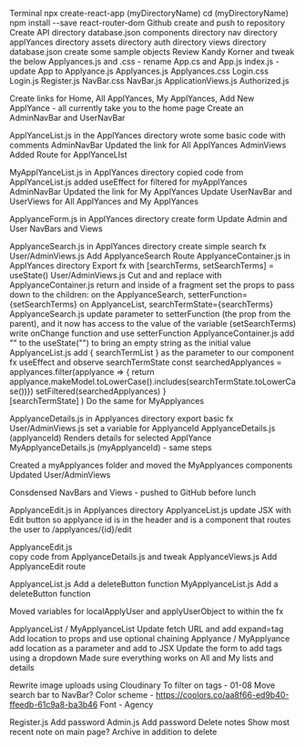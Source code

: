 <!-- Steps I've taken -->
Terminal
    npx create-react-app (myDirectoryName)
    cd (myDirectoryName)
    npm install --save react-router-dom
Github
    create and push to repository
Create
    API directory
        database.json
    components directory
        nav directory
        applYances directory
        assets directory
        auth directory
        views directory
database.json
    create some sample objects
Review Kandy Korner and tweak the below
    Applyances.js and .css - rename App.cs and App.js
    index.js - update App to Applyance.js
    Applyances.js 
    Applyances.css
    Login.css
    Login.js
    Register.js
    NavBar.css
    NavBar.js
    ApplicationViews.js
    Authorized.js
<!-- Status: We have a visible site with working code! -->

<!-- NavBar Branch -->
Create links for Home, All ApplYances, My ApplYances, Add New ApplYance - all currently take you to the home page
Create an AdminNavBar and UserNavBar
<!-- Status: We have a visible NavBar with Links that all point to the root home page -->

<!-- All ApplYances page -->
ApplYanceList.js in the ApplYances directory 
    wrote some basic code with comments
AdminNavBar
    Updated the link for All ApplYances
AdminViews
    Added Route for ApplYanceLIst
<!-- Status: We have a page that renders with a picture and link to manual -->

<!-- My ApplYances page -->
MyApplYanceList.js in ApplYances directory
    copied code from ApplYanceList.js
    added useEffect for filtered for myApplYances
AdminNavBar
    Updated the link for My ApplYances
Update UserNavBar and UserViews for All ApplYances and My ApplYances
<!-- Status: We have working code for both All and My ApplYances for Admin and User -->

<!-- Add New ApplYance page -->
ApplyanceForm.js in ApplYances directory
    create form
Update Admin and User NavBars and Views
<!-- Status: We have a working form! -->

<!-- Add ability to search ApplYances -->
ApplyanceSearch.js in ApplYances directory
    create simple search fx
User/AdminViews.js
    Add ApplyanceSearch Route
ApplyanceContainer.js in ApplYances directory
    Export fx with [searchTerms, setSearchTerms] = useState()
User/AdminViews.js
    Cut <ApplyanceSearch /> and <ApplyanceList /> and replace with <ApplyanceContainer />
ApplyanceContainer.js
    return <ApplyanceSearch /> and <ApplyanceList /> inside of a fragment
    set the props to pass down to the children:
        on the ApplyanceSearch, setterFunction={setSearchTerms}
        on ApplyanceList, searchTermState={searchTerms}
ApplyanceSearch.js
    update parameter to setterFunction (the prop from the parent), and it now has access to the value of the variable (setSearchTerms)
    write onChange function and use setterFunction
ApplyanceContainer.js
    add "" to the useState("") to bring an empty string as the initial value
ApplyanceList.js
    add { searchTermList } as the parameter to our component fx
    useEffect and observe searchTermState
    const searchedApplyances = applyances.filter(applyance => {
        return applyance.makeModel.toLowerCase().includes(searchTermState.toLowerCase())})
        setFiltered(searchedApplyances)
        }   
        [searchTermState]
        )
Do the same for MyApplyances
<!-- Status - Search works for ApplYances and MyApplYances -->

<!-- Edit an Applyance -->
ApplyanceDetails.js in Applyances directory
    export basic fx
User/AdminViews.js
    set a variable for ApplyanceId
ApplyanceDetails.js (applyanceId)
    Renders details for selected ApplYance
MyApplyanceDetails.js (myApplyanceId) - same steps
<!-- Status - Detailed view works for All and My ApplYances -->

<!-- Separate All and My Applyances -->
Created a myApplyances folder and moved the MyApplyances components
Updated User/AdminViews
<!-- Status - Everything seems to be working, no errors -->

<!-- Move search to NavBar or ApplicationView -->
Consdensed NavBars and Views - pushed to GitHub before lunch
<!-- Status - Put on hold -->

<!-- Edit an Applyance -->
ApplyanceEdit.js in Applyances directory
ApplyanceList.js
    update JSX with Edit button so applyance id is in the header and is a <Link> component that routes the user to /applyances/{id}/edit
<!-- QUESTION
Why do I have to refresh to get my edit button? -->
ApplyanceEdit.js   
    copy code from ApplyanceDetails.js and tweak
ApplyanceViews.js
    Add ApplyanceEdit route
<!-- Status - works for All Applyances/MyApplyances except I have to refresh when switching between users -->

<!-- Delete an appliance -->
ApplyanceList.js
    Add a deleteButton function
MyApplyanceList.js
    Add a deleteButton function
<!-- Status - works for All Applyances/MyApplyances except I have to refresh when switching between users -->

<!-- Fix bug - Edit/Delete - Refresh between users -->
Moved variables for localApplyUser and applyUserObject to within the fx
<!-- Status - bug is squashed -->

<!-- Add location tags -->
ApplyanceList / MyApplyanceList
    Update fetch URL and add expand=tag
    Add location to props and use optional chaining
Applyance / MyApplyance
    add location as a parameter and add to JSX
Update the form to add tags using a dropdown
Made sure everything works on All and My lists and details
<!-- Status - Everything seems to be working -->

<!-- Add multiple notes to each appliance -->




<!-- QUESTIONS -->


<!-- TODO's -->
Rewrite image uploads using Cloudinary
To filter on tags - 01-08
Move search bar to NavBar? 
Color scheme - https://coolors.co/aa8f66-ed9b40-ffeedb-61c9a8-ba3b46
Font - Agency



<!-- STRETCH -->
Register.js
    Add password
Admin.js
    Add password
Delete notes
Show most recent note on main page?
Archive in addition to delete

